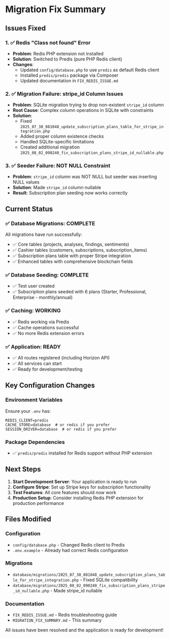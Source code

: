 # Migration Fix Summary

## Issues Fixed

### 1. ✅ Redis "Class not found" Error
- **Problem**: Redis PHP extension not installed
- **Solution**: Switched to Predis (pure PHP Redis client)
- **Changes**: 
  - Updated `config/database.php` to use `predis` as default Redis client
  - Installed `predis/predis` package via Composer
  - Updated documentation in `FIX_REDIS_ISSUE.md`

### 2. ✅ Migration Failure: stripe_id Column Issues
- **Problem**: SQLite migration trying to drop non-existent `stripe_id` column
- **Root Cause**: Complex column operations in SQLite with constraints
- **Solution**: 
  - Fixed `2025_07_30_081048_update_subscription_plans_table_for_stripe_integration.php`
  - Added proper column existence checks
  - Handled SQLite-specific limitations
  - Created additional migration `2025_08_02_090240_fix_subscription_plans_stripe_id_nullable.php`

### 3. ✅ Seeder Failure: NOT NULL Constraint
- **Problem**: `stripe_id` column was NOT NULL but seeder was inserting NULL values
- **Solution**: Made `stripe_id` column nullable
- **Result**: Subscription plan seeding now works correctly

## Current Status

### ✅ Database Migrations: COMPLETE
All migrations have run successfully:
- ✅ Core tables (projects, analyses, findings, sentiments)
- ✅ Cashier tables (customers, subscriptions, subscription_items)
- ✅ Subscription plans table with proper Stripe integration
- ✅ Enhanced tables with comprehensive blockchain fields

### ✅ Database Seeding: COMPLETE
- ✅ Test user created
- ✅ Subscription plans seeded with 6 plans (Starter, Professional, Enterprise - monthly/annual)

### ✅ Caching: WORKING
- ✅ Redis working via Predis
- ✅ Cache operations successful
- ✅ No more Redis extension errors

### ✅ Application: READY
- ✅ All routes registered (including Horizon API)
- ✅ All services can start
- ✅ Ready for development/testing

## Key Configuration Changes

### Environment Variables
Ensure your `.env` has:
```env
REDIS_CLIENT=predis
CACHE_STORE=database  # or redis if you prefer
SESSION_DRIVER=database  # or redis if you prefer
```

### Package Dependencies
- ✅ `predis/predis` installed for Redis support without PHP extension

## Next Steps

1. **Start Development Server**: Your application is ready to run
2. **Configure Stripe**: Set up Stripe keys for subscription functionality
3. **Test Features**: All core features should now work
4. **Production Setup**: Consider installing Redis PHP extension for production performance

## Files Modified

### Configuration
- `config/database.php` - Changed Redis client to Predis
- `.env.example` - Already had correct Redis configuration

### Migrations
- `database/migrations/2025_07_30_081048_update_subscription_plans_table_for_stripe_integration.php` - Fixed SQLite compatibility
- `database/migrations/2025_08_02_090240_fix_subscription_plans_stripe_id_nullable.php` - Made stripe_id nullable

### Documentation
- `FIX_REDIS_ISSUE.md` - Redis troubleshooting guide
- `MIGRATION_FIX_SUMMARY.md` - This summary

All issues have been resolved and the application is ready for development!